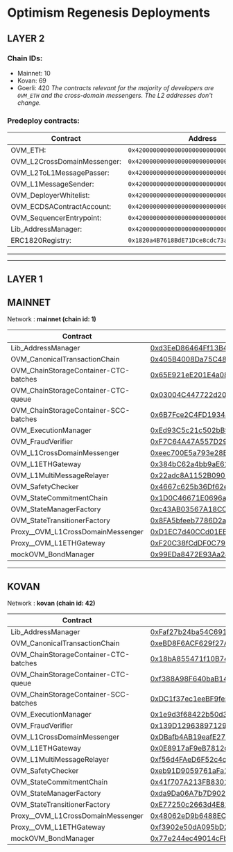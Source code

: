 # Optimism Regenesis Deployments
## LAYER 2

### Chain IDs:
- Mainnet: 10
- Kovan: 69
- Goerli: 420
*The contracts relevant for the majority of developers are `OVM_ETH` and the cross-domain messengers. The L2 addresses don't change.*

### Predeploy contracts:
|Contract|Address|
|--|--|
|OVM_ETH: | `0x4200000000000000000000000000000000000006`
|OVM_L2CrossDomainMessenger: | `0x4200000000000000000000000000000000000007`
|OVM_L2ToL1MessagePasser: | `0x4200000000000000000000000000000000000000`
|OVM_L1MessageSender: | `0x4200000000000000000000000000000000000001`
|OVM_DeployerWhitelist: | `0x4200000000000000000000000000000000000002`
|OVM_ECDSAContractAccount: | `0x4200000000000000000000000000000000000003`
|OVM_SequencerEntrypoint: | `0x4200000000000000000000000000000000000005`
|Lib_AddressManager: | `0x4200000000000000000000000000000000000008`
|ERC1820Registry: | `0x1820a4B7618BdE71Dce8cdc73aAB6C95905faD24`

---
---

## LAYER 1

## MAINNET

Network : __mainnet (chain id: 1)__

|Contract|Address|
|--|--|
|Lib_AddressManager|[0xd3EeD86464Ff13B4BFD81a3bB1e753b7ceBA3A39](https://etherscan.io/address/0xd3EeD86464Ff13B4BFD81a3bB1e753b7ceBA3A39)|
|OVM_CanonicalTransactionChain|[0x405B4008Da75C48F4E54AA39607378967Ae62338](https://etherscan.io/address/0x405B4008Da75C48F4E54AA39607378967Ae62338)|
|OVM_ChainStorageContainer-CTC-batches|[0x65E921eE201E4a0881FF84ea462baB744bB2fbf0](https://etherscan.io/address/0x65E921eE201E4a0881FF84ea462baB744bB2fbf0)|
|OVM_ChainStorageContainer-CTC-queue|[0x03004C447722d207B0355529A6d0dA0696BF6ec6](https://etherscan.io/address/0x03004C447722d207B0355529A6d0dA0696BF6ec6)|
|OVM_ChainStorageContainer-SCC-batches|[0x6B7Fce2C4FD1934a2d251F8b0930ac82DdDAD804](https://etherscan.io/address/0x6B7Fce2C4FD1934a2d251F8b0930ac82DdDAD804)|
|OVM_ExecutionManager|[0xEd93C5c21c502bB52b4D77240fA9a5d38472304d](https://etherscan.io/address/0xEd93C5c21c502bB52b4D77240fA9a5d38472304d)|
|OVM_FraudVerifier|[0xF7C64A47A557D2944798801C08771e15455c56c4](https://etherscan.io/address/0xF7C64A47A557D2944798801C08771e15455c56c4)|
|OVM_L1CrossDomainMessenger|[0xeec700E5a793e28B068537c7dd95d632B603440A](https://etherscan.io/address/0xeec700E5a793e28B068537c7dd95d632B603440A)|
|OVM_L1ETHGateway|[0x384bC62a4bb9aE617c8dD0eC351d7780444EFDc0](https://etherscan.io/address/0x384bC62a4bb9aE617c8dD0eC351d7780444EFDc0)|
|OVM_L1MultiMessageRelayer|[0x22adc8A1152B090721E253Ee88CC12a15bcF9222](https://etherscan.io/address/0x22adc8A1152B090721E253Ee88CC12a15bcF9222)|
|OVM_SafetyChecker|[0x4667c625b36Df62e393a9483BCfB2F00cA0708D1](https://etherscan.io/address/0x4667c625b36Df62e393a9483BCfB2F00cA0708D1)|
|OVM_StateCommitmentChain|[0x1D0C46671E0696a4Ba800032D5195d5b0f8c60A3](https://etherscan.io/address/0x1D0C46671E0696a4Ba800032D5195d5b0f8c60A3)|
|OVM_StateManagerFactory|[0xc43AB03567A18CC75CD4B75ABDBEb6DfC2192fF3](https://etherscan.io/address/0xc43AB03567A18CC75CD4B75ABDBEb6DfC2192fF3)|
|OVM_StateTransitionerFactory|[0x8FA5bfeeb7786D2a241527E8aE8cA1d7511A0E10](https://etherscan.io/address/0x8FA5bfeeb7786D2a241527E8aE8cA1d7511A0E10)|
|Proxy__OVM_L1CrossDomainMessenger|[0xD1EC7d40CCd01EB7A305b94cBa8AB6D17f6a9eFE](https://etherscan.io/address/0xD1EC7d40CCd01EB7A305b94cBa8AB6D17f6a9eFE)|
|Proxy__OVM_L1ETHGateway|[0xF20C38fCdDF0C790319Fd7431d17ea0c2bC9959c](https://etherscan.io/address/0xF20C38fCdDF0C790319Fd7431d17ea0c2bC9959c)|
|mockOVM_BondManager|[0x99EDa8472E93Aa28E5470eEDEc6e32081E14DaFC](https://etherscan.io/address/0x99EDa8472E93Aa28E5470eEDEc6e32081E14DaFC)|
---

## KOVAN

Network : __kovan (chain id: 42)__

|Contract|Address|
|--|--|
|Lib_AddressManager|[0xFaf27b24ba54C6910C12CFF5C9453C0e8D634e05](https://kovan.etherscan.io/address/0xFaf27b24ba54C6910C12CFF5C9453C0e8D634e05)|
|OVM_CanonicalTransactionChain|[0xeBD8F6ACF629f27AC7dDDD0603df3359a4f063E3](https://kovan.etherscan.io/address/0xeBD8F6ACF629f27AC7dDDD0603df3359a4f063E3)|
|OVM_ChainStorageContainer-CTC-batches|[0x18bA855471f10B74851C0e133db597075Dff128d](https://kovan.etherscan.io/address/0x18bA855471f10B74851C0e133db597075Dff128d)|
|OVM_ChainStorageContainer-CTC-queue|[0xf388A98F640baB14e5Cd343B1c27817811aDd682](https://kovan.etherscan.io/address/0xf388A98F640baB14e5Cd343B1c27817811aDd682)|
|OVM_ChainStorageContainer-SCC-batches|[0xDC1f37ec1eeBF9fe5087c24f889E15AB228FDD22](https://kovan.etherscan.io/address/0xDC1f37ec1eeBF9fe5087c24f889E15AB228FDD22)|
|OVM_ExecutionManager|[0x1e9d3f68422b50d3Fc413cb6a79C4144089cf64A](https://kovan.etherscan.io/address/0x1e9d3f68422b50d3Fc413cb6a79C4144089cf64A)|
|OVM_FraudVerifier|[0x139D12963897129D48C99402Cc481e8C0E8FD0BC](https://kovan.etherscan.io/address/0x139D12963897129D48C99402Cc481e8C0E8FD0BC)|
|OVM_L1CrossDomainMessenger|[0xDBafb4AB19eafE27aF30Dd9C811a1BF4F64b603b](https://kovan.etherscan.io/address/0xDBafb4AB19eafE27aF30Dd9C811a1BF4F64b603b)|
|OVM_L1ETHGateway|[0x0E8917aF9eB7812c7819EF4e80D2217679d11324](https://kovan.etherscan.io/address/0x0E8917aF9eB7812c7819EF4e80D2217679d11324)|
|OVM_L1MultiMessageRelayer|[0xf56d4FAeD6F52c4ce14e44885084dAFc5c440138](https://kovan.etherscan.io/address/0xf56d4FAeD6F52c4ce14e44885084dAFc5c440138)|
|OVM_SafetyChecker|[0xeb91D9059761aFa197deD7b1FB4228F7ea921d3e](https://kovan.etherscan.io/address/0xeb91D9059761aFa197deD7b1FB4228F7ea921d3e)|
|OVM_StateCommitmentChain|[0x41f707A213FB83010586860f81A4BF2F0FEbe56D](https://kovan.etherscan.io/address/0x41f707A213FB83010586860f81A4BF2F0FEbe56D)|
|OVM_StateManagerFactory|[0xda9Da06A7b7D902A746649cA1304665C83a465F8](https://kovan.etherscan.io/address/0xda9Da06A7b7D902A746649cA1304665C83a465F8)|
|OVM_StateTransitionerFactory|[0xE77250c2663d4E81a0Cd7B321f0BB270694A4851](https://kovan.etherscan.io/address/0xE77250c2663d4E81a0Cd7B321f0BB270694A4851)|
|Proxy__OVM_L1CrossDomainMessenger|[0x48062eD9b6488EC41c4CfbF2f568D7773819d8C9](https://kovan.etherscan.io/address/0x48062eD9b6488EC41c4CfbF2f568D7773819d8C9)|
|Proxy__OVM_L1ETHGateway|[0xf3902e50dA095bD2e954AB320E8eafDA6152dFDa](https://kovan.etherscan.io/address/0xf3902e50dA095bD2e954AB320E8eafDA6152dFDa)|
|mockOVM_BondManager|[0x77e244ec49014cFb9c4572453568eCC3AbB70A2d](https://kovan.etherscan.io/address/0x77e244ec49014cFb9c4572453568eCC3AbB70A2d)|
